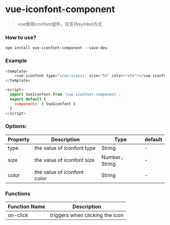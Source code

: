 # vue-iconfont-component

> vue使用iconfont组件，仅支持symbol方式

### How to use?
```
npm install vue-iconfont-component --save-dev
```

### Example
``` js
<template>
    <vue-iconfont type="icon-xiaoxi" size="55" color="e5d"></vue-iconfont>
</template>

<script>
  import VueIconfont from 'vue-iconfont-component';
  export default {
    components: { VueIconfont }
  }
</script>
```

### Options:

| Property | Description | Type | default |
| --- | --- | --- | --- |
| type | the value of iconfont type | String | - |
| size | the value of iconfont size | Number，String | - |
| color | the value of iconfont color | String | - |

### Functions
| Function Name | Description |
| --- | --- |
| on-click | triggers when clicking the icon |
